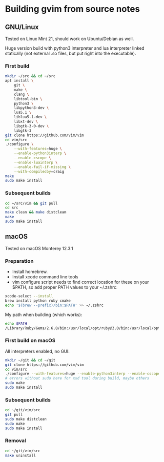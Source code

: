 # Building gvim from source notes

## GNU/Linux

Tested on Linux Mint 21, should work on Ubuntu/Debian as well.

Huge version build with python3 interpreter and lua interpreter linked
statically (not external .so files, but put right into the executable).

### First build


```sh
mkdir ~/src && cd ~/src
apt install \
	git \
	make \
	clang \
	libtool-bin \
	python3 \
	libpython3-dev \
	lua5.1 \
	liblua5.1-dev \
	libxt-dev \
	libgtk-3-0-dev \
	libgtk-3
git clone https://github.com/vim/vim
cd vim/src
./configure \
	--with-features=huge \
	--enable-python3interp \
	--enable-cscope \
	--enable-luainterp \
	--enable-fail-if-missing \
	--with-compiledby=craig 
make
sudo make install
```

### Subsequent builds

```sh
cd ~/src/vim && git pull
cd src
make clean && make distclean
make
sudo make install
```

## macOS

Tested on macOS Monterey 12.3.1

### Preparation

* Install homebrew.
* Install xcode command line tools
* vim configure script needs to find correct location for these on your $PATH,
so add proper PATH values to your ~/.zshrc:


```sh
xcode-select --install
brew install python ruby cmake
echo '$(brew --prefix)/bin:$PATH' >> ~/.zshrc

```

My path when building (which works):

```sh
echo $PATH
/Library/Ruby/Gems/2.6.0/bin:/usr/local/opt/ruby@3.0/bin:/usr/local/opt/node@12/bin:/usr/local/bin:/usr/bin:/bin:/usr/sbin:/sbin:/Library/Apple/usr/bin:/Applications/CMake.app/Contents/bin
```

### First build on macOS

All interpreters enabled, no GUI.

```sh
mkdir ~/git && cd ~/git
git clone https://github.com/vim/vim
cd vim/src
./configure --with-features=huge --enable-python3interp --enable-cscope --enable-fail-if-missing --with-compiledby=craig@MBP --with-python3-config-dir=$(python3-config --config)
# errors without sudo here for xxd tool during build, maybe others
sudo make
sudo make install
```

### Subsequent builds

```sh
cd ~/git/vim/src
git pull
sudo make distclean
sudo make
sudo make install
```

### Removal

```sh
cd ~/git/vim/src
make uninstall
```
